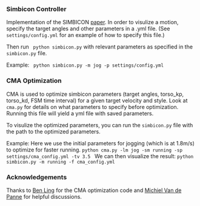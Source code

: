 ### Simbicon Controller
Implementation of the SIMBICON [paper](http://www.cs.ubc.ca/~van/papers/2007-siggraph-simbicon.pdf). In order to visulize a motion, specify the target angles and other parameters in a .yml file. (See `settings/config.yml` for an example of how to specify this file.)

Then run ``` python simbicon.py``` with relevant parameters as specified in the `simbicon.py` file. 


Example:
``` python simbicon.py -m jog -p settings/config.yml```


### CMA Optimization 

CMA is used to optimize simbicon parameters (target angles, torso_kp, torso_kd, FSM time interval) for a given target velocity and style.
Look at `cma.py` for details on what parameters to specify before optimization. Running this file will yield a yml file with saved parameters.

To visulize the optimized parameters, you can run the ```simbicon.py``` file with the path to the optimized parameters. 

Example: Here we use the initial parameters for jogging (which is at 1.8m/s) to optimize for faster running.
```python cma.py -lm jog -sm running -sp settings/cma_config.yml -tv 3.5 ```
We can then visualize the result:
```python simbicon.py -m running -f cma_config.yml```
### Acknowledgements
Thanks to [Ben Ling](https://www.cs.ubc.ca/~hyuling/) for the CMA optimization code and [Michiel Van de Panne](https://www.cs.ubc.ca/~van/) for helpful discussions. 
